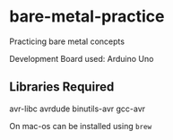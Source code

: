 # bare-metal-practice

Practicing bare metal concepts

Development Board used: Arduino Uno

## Libraries Required
avr-libc
avrdude 
binutils-avr 
gcc-avr

On mac-os can be installed using `brew`